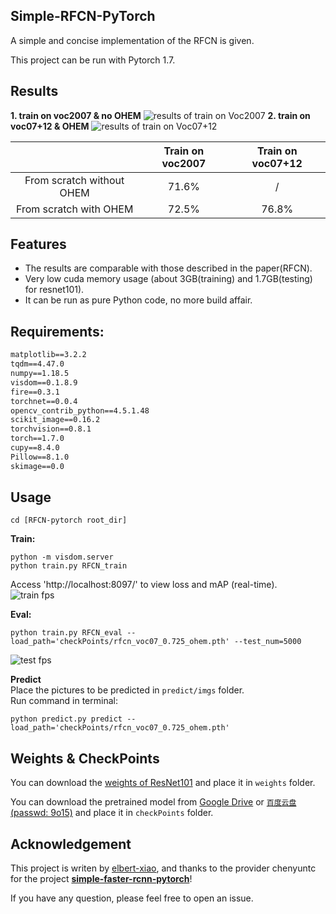 ## Simple-RFCN-PyTorch
A simple and concise implementation of the RFCN is given.

This project can be run with Pytorch 1.7.

## Results
**1. train on voc2007 & no OHEM**
![results of train on Voc2007](https://github.com/elbert-xiao/Simple-RFCN-PyTorch/blob/master/readme/map_voc2007.png)
**2. train on voc07+12 & OHEM**
![results of train on Voc07+12](https://github.com/elbert-xiao/Simple-RFCN-PyTorch/blob/master/readme/map_voc0712.png)


|                           | Train on voc2007 | Train on voc07+12 |
| :-----------------------: | :--------------: | :---------------: |
| From scratch without OHEM |      71.6%       |         /         |
|  From scratch with OHEM   |      72.5%       |       76.8%       |

## Features
* The results are comparable with those described in the paper(RFCN).
* Very low cuda memory usage (about 3GB(training) and 1.7GB(testing) for resnet101).
* It can be run as pure Python code, no more build affair.


## Requirements:
```requirements.txt
matplotlib==3.2.2
tqdm==4.47.0
numpy==1.18.5
visdom==0.1.8.9
fire==0.3.1
torchnet==0.0.4
opencv_contrib_python==4.5.1.48
scikit_image==0.16.2
torchvision==0.8.1
torch==1.7.0
cupy==8.4.0
Pillow==8.1.0
skimage==0.0
```

## Usage
```shell script
cd [RFCN-pytorch root_dir]
```

**Train:**
```shell script
python -m visdom.server
python train.py RFCN_train
```

Access 'http://localhost:8097/' to view loss and mAP (real-time). <br>
![train fps](https://github.com/elbert-xiao/Simple-RFCN-PyTorch/blob/master/readme/train_fps.png "Fps during training (2080ti)")

**Eval:**<br>
```shell script
python train.py RFCN_eval --load_path='checkPoints/rfcn_voc07_0.725_ohem.pth' --test_num=5000
```
![test fps](https://github.com/elbert-xiao/Simple-RFCN-PyTorch/blob/master/readme/test_fps.png "Fps during testing (2080ti)")

**Predict**<br>
Place the pictures to be predicted in `predict/imgs` folder.<br>
Run command in terminal:<br>
```shell script
python predict.py predict --load_path='checkPoints/rfcn_voc07_0.725_ohem.pth'
```




## Weights & CheckPoints
You can download the [weights of ResNet101](https://download.pytorch.org/models/resnet101-5d3b4d8f.pth) and place it in `weights` folder.

You can download the pretrained model from [Google Drive](https://drive.google.com/drive/folders/191T-sP6Ji1O9A_GMPkRNwTsOM76VOlY2?usp=sharing) or [`百度云盘`(passwd: 9o15)](https://pan.baidu.com/s/1M4hs0reuLGnYJboSUVIpGQ) and place it in `checkPoints` folder.

## Acknowledgement
This project is writen by [elbert-xiao](https://github.com/elbert-xiao), and thanks to the provider chenyuntc for the project [**simple-faster-rcnn-pytorch**](https://github.com/chenyuntc/simple-faster-rcnn-pytorch)!


If you have any question, please feel free to open an issue.


